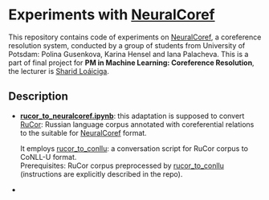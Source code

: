 # Experiments with [NeuralCoref](https://github.com/huggingface/neuralcoref)

This repository contains code of experiments on [NeuralCoref](https://github.com/huggingface/neuralcoref), a coreference resolution system, conducted by a group of students from University of Potsdam: Polina Gusenkova, Karina Hensel and Iana Palacheva. This is a part of final project for **PM in Machine Learning: Coreference Resolution**, the lecturer is [Sharid Loáiciga](https://sites.google.com/site/loaicigasharid/).


## Description
* **[rucor_to_neuralcoref.ipynb](https://github.com/YanaPalacheva/experiments_neuralcoref/blob/master/rucor_to_neuralcoref.ipynb)**: this adaptation is supposed to     convert [RuCor](http://rucoref.maimbava.net/): Russian language corpus annotated with coreferential relations to the suitable for [NeuralCoref](https://github.com/huggingface/neuralcoref) format.

  It employs [rucor_to_conllu](https://github.com/fostroll/rucor_to_conllu): a conversation script for RuCor corpus to CoNLL-U format.  
  Prerequisites: RuCor corpus preprocessed by [rucor_to_conllu](https://github.com/fostroll/rucor_to_conllu) (instructions are explicitly described in the repo).  

* 
